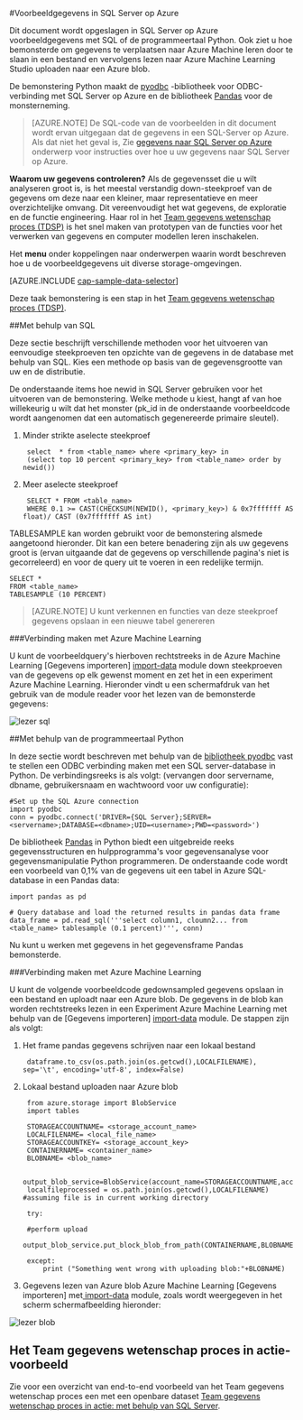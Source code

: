<properties 
    pageTitle="Voorbeeld van gegevens in SQL Server op Azure | Microsoft Azure" 
    description="Voorbeeldgegevens in SQL Server op Azure" 
    services="machine-learning" 
    documentationCenter="" 
    authors="bradsev" 
    manager="jhubbard" 
    editor="cgronlun" />

<tags 
    ms.service="machine-learning" 
    ms.workload="data-services" 
    ms.tgt_pltfrm="na" 
    ms.devlang="na" 
    ms.topic="article" 
    ms.date="09/19/2016" 
    ms.author="fashah;garye;bradsev" /> 

#<a name="heading"></a>Voorbeeldgegevens in SQL Server op Azure


Dit document wordt opgeslagen in SQL Server op Azure voorbeeldgegevens met SQL of de programmeertaal Python. Ook ziet u hoe bemonsterde om gegevens te verplaatsen naar Azure Machine leren door te slaan in een bestand en vervolgens lezen naar Azure Machine Learning Studio uploaden naar een Azure blob.

De bemonstering Python maakt de [pyodbc](https://code.google.com/p/pyodbc/) -bibliotheek voor ODBC-verbinding met SQL Server op Azure en de bibliotheek [Pandas](http://pandas.pydata.org/) voor de monsterneming.

>[AZURE.NOTE] De SQL-code van de voorbeelden in dit document wordt ervan uitgegaan dat de gegevens in een SQL-Server op Azure. Als dat niet het geval is, Zie [gegevens naar SQL Server op Azure](machine-learning-data-science-move-sql-server-virtual-machine.md) onderwerp voor instructies over hoe u uw gegevens naar SQL Server op Azure.

**Waarom uw gegevens controleren?**
Als de gegevensset die u wilt analyseren groot is, is het meestal verstandig down-steekproef van de gegevens om deze naar een kleiner, maar representatieve en meer overzichtelijke omvang. Dit vereenvoudigt het wat gegevens, de exploratie en de functie engineering. Haar rol in het [Team gegevens wetenschap proces (TDSP)](https://azure.microsoft.com/documentation/learning-paths/cortana-analytics-process/) is het snel maken van prototypen van de functies voor het verwerken van gegevens en computer modellen leren inschakelen.

Het **menu** onder koppelingen naar onderwerpen waarin wordt beschreven hoe u de voorbeeldgegevens uit diverse storage-omgevingen. 

[AZURE.INCLUDE [cap-sample-data-selector](../../includes/cap-sample-data-selector.md)]

Deze taak bemonstering is een stap in het [Team gegevens wetenschap proces (TDSP)](https://azure.microsoft.com/documentation/learning-paths/cortana-analytics-process/).

##<a name="SQL"></a>Met behulp van SQL

Deze sectie beschrijft verschillende methoden voor het uitvoeren van eenvoudige steekproeven ten opzichte van de gegevens in de database met behulp van SQL. Kies een methode op basis van de gegevensgrootte van uw en de distributie.

De onderstaande items hoe newid in SQL Server gebruiken voor het uitvoeren van de bemonstering. Welke methode u kiest, hangt af van hoe willekeurig u wilt dat het monster (pk_id in de onderstaande voorbeeldcode wordt aangenomen dat een automatisch gegenereerde primaire sleutel).

1. Minder strikte aselecte steekproef

        select  * from <table_name> where <primary_key> in 
        (select top 10 percent <primary_key> from <table_name> order by newid())

2. Meer aselecte steekproef 

        SELECT * FROM <table_name>
        WHERE 0.1 >= CAST(CHECKSUM(NEWID(), <primary_key>) & 0x7fffffff AS float)/ CAST (0x7fffffff AS int)

TABLESAMPLE kan worden gebruikt voor de bemonstering alsmede aangetoond hieronder. Dit kan een betere benadering zijn als uw gegevens groot is (ervan uitgaande dat de gegevens op verschillende pagina's niet is gecorreleerd) en voor de query uit te voeren in een redelijke termijn.

    SELECT *
    FROM <table_name> 
    TABLESAMPLE (10 PERCENT)

>[AZURE.NOTE] U kunt verkennen en functies van deze steekproef gegevens opslaan in een nieuwe tabel genereren


###<a name="sql-aml"></a>Verbinding maken met Azure Machine Learning

U kunt de voorbeeldquery's hierboven rechtstreeks in de Azure Machine Learning [Gegevens importeren] [ import-data] module down steekproeven van de gegevens op elk gewenst moment en zet het in een experiment Azure Machine Learning. Hieronder vindt u een schermafdruk van het gebruik van de module reader voor het lezen van de bemonsterde gegevens:
   
![lezer sql][1]

##<a name="python"></a>Met behulp van de programmeertaal Python 

In deze sectie wordt beschreven met behulp van de [bibliotheek pyodbc](https://code.google.com/p/pyodbc/) vast te stellen een ODBC verbinding maken met een SQL server-database in Python. De verbindingsreeks is als volgt: (vervangen door servername, dbname, gebruikersnaam en wachtwoord voor uw configuratie):

    #Set up the SQL Azure connection
    import pyodbc   
    conn = pyodbc.connect('DRIVER={SQL Server};SERVER=<servername>;DATABASE=<dbname>;UID=<username>;PWD=<password>')

De bibliotheek [Pandas](http://pandas.pydata.org/) in Python biedt een uitgebreide reeks gegevensstructuren en hulpprogramma's voor gegevensanalyse voor gegevensmanipulatie Python programmeren. De onderstaande code wordt een voorbeeld van 0,1% van de gegevens uit een tabel in Azure SQL-database in een Pandas data:

    import pandas as pd

    # Query database and load the returned results in pandas data frame
    data_frame = pd.read_sql('''select column1, cloumn2... from <table_name> tablesample (0.1 percent)''', conn)

Nu kunt u werken met gegevens in het gegevensframe Pandas bemonsterde. 

###<a name="python-aml"></a>Verbinding maken met Azure Machine Learning

U kunt de volgende voorbeeldcode gedownsampled gegevens opslaan in een bestand en uploadt naar een Azure blob. De gegevens in de blob kan worden rechtstreeks lezen in een Experiment Azure Machine Learning met behulp van de [Gegevens importeren] [ import-data] module. De stappen zijn als volgt: 

1. Het frame pandas gegevens schrijven naar een lokaal bestand

        dataframe.to_csv(os.path.join(os.getcwd(),LOCALFILENAME), sep='\t', encoding='utf-8', index=False)

2. Lokaal bestand uploaden naar Azure blob

        from azure.storage import BlobService
        import tables

        STORAGEACCOUNTNAME= <storage_account_name>
        LOCALFILENAME= <local_file_name>
        STORAGEACCOUNTKEY= <storage_account_key>
        CONTAINERNAME= <container_name>
        BLOBNAME= <blob_name>

        output_blob_service=BlobService(account_name=STORAGEACCOUNTNAME,account_key=STORAGEACCOUNTKEY)    
        localfileprocessed = os.path.join(os.getcwd(),LOCALFILENAME) #assuming file is in current working directory
        
        try:
       
        #perform upload
        output_blob_service.put_block_blob_from_path(CONTAINERNAME,BLOBNAME,localfileprocessed)
        
        except:         
            print ("Something went wrong with uploading blob:"+BLOBNAME)

3. Gegevens lezen van Azure blob Azure Machine Learning [Gegevens importeren] met[ import-data] module, zoals wordt weergegeven in het scherm schermafbeelding hieronder:
 
![lezer blob][2]

## <a name="the-team-data-science-process-in-action-example"></a>Het Team gegevens wetenschap proces in actie-voorbeeld

Zie voor een overzicht van end-to-end voorbeeld van het Team gegevens wetenschap proces een met een openbare dataset [Team gegevens wetenschap proces in actie: met behulp van SQL Server](machine-learning-data-science-process-sql-walkthrough.md).

[1]: ./media/machine-learning-data-science-sample-sql-server-virtual-machine/reader_database.png
[2]: ./media/machine-learning-data-science-sample-sql-server-virtual-machine/reader_blob.png

 [import-data]: https://msdn.microsoft.com/library/azure/4e1b0fe6-aded-4b3f-a36f-39b8862b9004/
